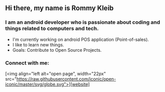 ## Hi there, my name is Rommy Kleib

### I am an android developer who is passionate about coding and things related to computers and tech.
- I'm currently working on android POS application (Point-of-sales).
- I like to learn new things.
- Goals: Contribute to Open Source Projects.

### Connect with me:
[<img align="left alt="open page", width="22px" src="https://raw.githubusercontent.com/iconic/open-iconic/master/svg/globe.svg">][website]
  
[website]: https://rkleib.github.io
